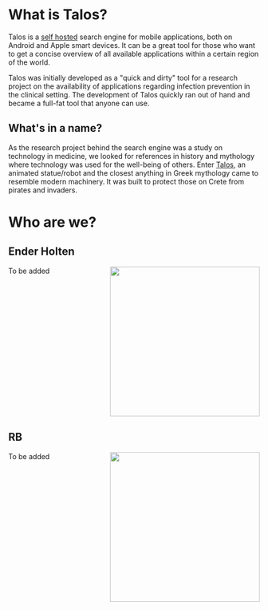 # What is Talos?
Talos is a [self hosted](https://en.wikipedia.org/wiki/Self-hosting_(web_services)) search engine for mobile applications, both on Android and Apple smart devices. It can be a great tool for those who want to get a concise overview of all available applications within a certain region of the world.

Talos was initially developed as a "quick and dirty" tool for a research project on the availability of applications regarding infection prevention in the clinical setting.
The development of Talos quickly ran out of hand and became a full-fat tool that anyone can use.

## What's in a name?
As the research project behind the search engine was a study on technology in medicine, we looked for references in history and mythology where technology was used for the well-being of others. 
Enter [Talos](https://en.wikipedia.org/wiki/Talos_(automaton)), an animated statue/robot and the closest anything in Greek mythology came to resemble modern machinery. It was built to protect those on Crete from pirates and invaders.

# Who are we?
## Ender Holten
<img align="right" width="300" height="300" src="https://user-images.githubusercontent.com/1879915/112725186-361fb700-8f17-11eb-9aa7-9aad631cbf6b.png">
To be added

<br clear="right"/>

## RB
<img align="right" width="300" height="300" src="https://user-images.githubusercontent.com/1879915/112725270-a3334c80-8f17-11eb-84ba-11ea1fc56539.png">

To be added

<br clear="right"/>

